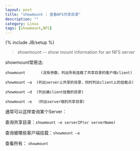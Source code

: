 ```yaml
---
layout: post
title: "showmount : 查看NFS共享目录"
description: ""
category: Linux
tags: [showmount,NFS]
---
```

{% include JB/setup %}

> showmount -- show mount information for an NFS server


showmount常用法:

	showmount       (没有参数，列出所有挂载了共享目录的客户端client)

	showmount –a  (列出server上共享的目录，同时列出client上的挂载点)

	showmount –d  (列出被client挂载的目录)

	showmount –e  （列出server端的共享目录）

 

通常可以这样查询某个Server：

查询共享目录：`showmount –e serverIP(or serverName)`

查询被哪些客户端挂载：`showmount –a `

查看所有： `showmount`
